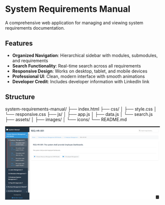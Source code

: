# System Requirements Manual

A comprehensive web application for managing and viewing system requirements documentation.


## Features

- **Organized Navigation**: Hierarchical sidebar with modules, submodules, and requirements
- **Search Functionality**: Real-time search across all requirements
- **Responsive Design**: Works on desktop, tablet, and mobile devices
- **Professional UI**: Clean, modern interface with smooth animations
- **Developer Credit**: Includes developer information with LinkedIn link


## Structure
system-requirements-manual/
├── index.html
├── css/
│ ├── style.css
│ └── responsive.css
├── js/
│ ├── app.js
│ ├── data.js
│ └── search.js
├── assets/
│ ├── images/
│ └── icons/
└── README.md

![alt text](image.png)

